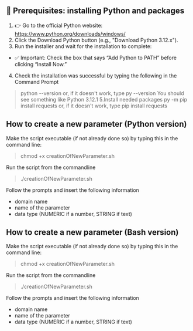 🐍 Prerequisites: installing Python and packages
-------------

1. 👉 Go to the official Python website: https://www.python.org/downloads/windows/
2. Click the Download Python button (e.g., "Download Python 3.12.x").
3. Run the installer and wait for the installation to complete:
- ✅ Important: Check the box that says “Add Python to PATH” before clicking “Install Now.”
4. Check the installation was successful by typing the following in the Command Prompt
> python --version
or, if it doesn't work, type
> py --version
You should see something like Python 3.12.1
5.Install needed packages
> py -m pip install requests
or, if it doesn't work, type
> pip install requests

How to create a new parameter (Python version)
----------------------------
Make the script executable (if not already done so) by typing this in the command line:
> chmod +x creationOfNewParameter.sh

Run the script from the commandline
> ./creationOfNewParameter.sh

Follow the prompts and insert the following information
- domain name
- name of the parameter
- data type (NUMERIC if a number, STRING if text)


How to create a new parameter (Bash version)
----------------------------
Make the script executable (if not already done so) by typing this in the command line:
> chmod +x creationOfNewParameter.sh

Run the script from the commandline
> ./creationOfNewParameter.sh

Follow the prompts and insert the following information
- domain name
- name of the parameter
- data type (NUMERIC if a number, STRING if text)


